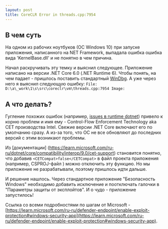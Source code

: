 ```yaml
---
layout: post
title: CoreCLR Error in threads.cpp:7954
---
```


## В чем суть

На одном из рабочих ноутбуков (ОС Windows 10) при запуске приложения, написанного на NET Framework, выпадала ошибка ошибка вида 'KernelBase.dll' и не понятно в чем причина.

Начал раскручивать эту темку и выяснил следующее. Приложение написано на версии .NET Core 6.0 (.NET Runtime 6). Чтобы понять, на чем падает - пришлось поставить стандартный [WinDbg](https://learn.microsoft.com/en-us/windows-hardware/drivers/debugger). А уже через него я выяснил следующую ошибку:
```File: D:\a\_work\1\s\src\coreclr\vm\threads.cpp:7954 Image: ```

## А что делать?

Гугление похожих ошибок (например, [issues в runtime dotnet](https://github.com/dotnet/runtime/issues/108589)) привело к корню проблем и имя ему - Control-Flow Enforcement Technology aka CET производства Intel. Свежие версии .NET Core включают его по умолчанию сразу. А из-за того, что ОС не все обновляют до последних версий с этим возникают проблемы.

Из [документации] (https://learn.microsoft.com/ru-ru/dotnet/core/compatibility/interop/9.0/cet-support) становится понятно, что добавив ```<CETCompat>false</CETCompat>``` в файл проекта приложения (например, CSPROJ-файл ) можно отключить эту функцию.
Но мы приложение не разрабатывали, поэтому пришлось идти дальше.

И решение нашлось. Через стандартное приложение "Безопасность Windows" необходимо добавить исключение и поотключать галочки в "Параметры защиты от эксплойтов". И о чудо - приложение запустилось!

Ссылка со всеми подробностями по шагам от Microsoft - [https://learn.microsoft.com/ru-ru/defender-endpoint/enable-exploit-protection#windows-security-app](https://learn.microsoft.com/ru-ru/defender-endpoint/enable-exploit-protection#windows-security-app). 